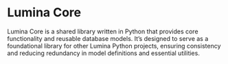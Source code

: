 # Lumina Core

Lumina Core is a shared library written in Python that provides core functionality and reusable database models.
It’s designed to serve as a foundational library for other Lumina Python projects, ensuring consistency and reducing
redundancy in model definitions and essential utilities.
